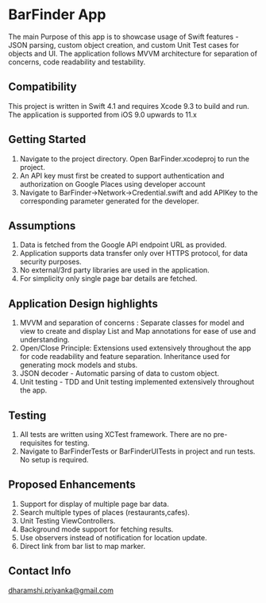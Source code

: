 # BarFinder App

The main Purpose of this app is to showcase usage of Swift features - JSON parsing, custom object creation, and custom Unit Test cases for objects and UI.
The application follows MVVM architecture for separation of concerns, code readability and testability.

## Compatibility
This project is written in Swift 4.1 and requires Xcode 9.3 to build and run. The application is supported from iOS 9.0 upwards to 11.x

## Getting Started
1. Navigate to the project directory. Open BarFinder.xcodeproj to run the project.
2. An API key must first be created to support authentication and authorization on Google Places using developer account
3. Navigate to BarFinder->Network->Credential.swift and add APIKey to the corresponding parameter generated for the developer.

## Assumptions
1. Data is fetched from the Google API endpoint URL as provided.
2. Application supports data transfer only over HTTPS protocol, for data security purposes.
3. No external/3rd party libraries are used in the application.
4. For simplicity only single page bar details are fetched. 

## Application Design highlights
1. MVVM and separation of concerns : Separate classes for model and view to create and display List and Map annotations for ease of use and understanding.
2. Open/Close Principle: Extensions used extensively throughout the app for code readability and feature separation. Inheritance used for generating mock models and stubs.
3. JSON decoder - Automatic parsing of data to custom object.
4. Unit testing - TDD and Unit testing implemented extensively throughout the app.

## Testing
1. All tests are written using XCTest framework. There are no pre-requisites for testing.
2. Navigate to BarFinderTests or BarFinderUITests in project and run tests. No setup is required.

## Proposed Enhancements
1. Support for display of multiple page bar data.
2. Search multiple types of places (restaurants,cafes).
3. Unit Testing ViewControllers.
4. Background mode support for fetching results.
5. Use observers instead of notification for location update.
7. Direct link from bar list to map marker.

## Contact Info
dharamshi.priyanka@gmail.com



